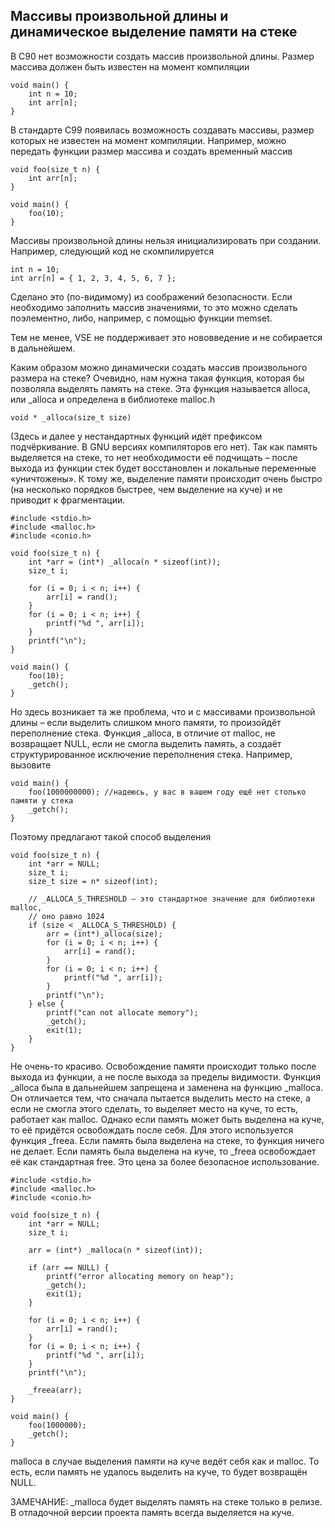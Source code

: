 ## Массивы произвольной длины и динамическое выделение памяти на стеке

В С90 нет возможности создать массив произвольной длины. Размер массива должен быть известен на момент компиляции

```
void main() {
	int n = 10;
	int arr[n];
}
```

В стандарте С99 появилась возможность создавать массивы, размер которых не известен на момент компиляции. Например, можно передать функции размер массива и создать временный массив

```
void foo(size_t n) {
	int arr[n];
}

void main() {
	foo(10);
}
```

Массивы произвольной длины нельзя инициализировать при создании. Например, следующий код не скомпилируется

```
int n = 10;
int arr[n] = { 1, 2, 3, 4, 5, 6, 7 };
```

Сделано это (по-видимому) из соображений безопасности. Если необходимо заполнить массив значениями, то это можно сделать поэлементно, либо, например, с помощью функции memset.

Тем не менее, VSE не поддерживает это нововведение и не собирается в дальнейшем.

Каким образом можно динамически создать массив произвольного размера на стеке? Очевидно, нам нужна такая функция, которая бы позволяла выделять память на стеке. Эта функция называется alloca, или _alloca и определена в библиотеке malloc.h

```
void * _alloca(size_t size)
```

(Здесь и далее у нестандартных функций идёт префиксом подчёркивание. В GNU версиях компиляторов его нет). Так как память выделяется на стеке, то нет необходимости её подчищать – после выхода из функции стек будет восстановлен и локальные переменные «уничтожены». К тому же, выделение памяти происходит очень быстро (на несколько порядков быстрее, чем выделение на куче) и не приводит к фрагментации.

```
#include <stdio.h>
#include <malloc.h>
#include <conio.h>

void foo(size_t n) {
	int *arr = (int*) _alloca(n * sizeof(int));
	size_t i;

	for (i = 0; i < n; i++) {
		arr[i] = rand();
	}
	for (i = 0; i < n; i++) {
		printf("%d ", arr[i]);
	}
	printf("\n");
}

void main() {
	foo(10);
	_getch();
}
```

Но здесь возникает та же проблема, что и с массивами произвольной длины – если выделить слишком много памяти, то произойдёт переполнение стека.  Функция _alloca, в отличие от 
malloc, не возвращает NULL, если не смогла выделить память, а создаёт структурированное исключение переполнения стека. Например, вызовите

```
void main() {
	foo(1000000000); //надеюсь, у вас в вашем году ещё нет столько памяти у стека
	_getch();
}
```

Поэтому предлагают такой способ выделения

```
void foo(size_t n) {
	int *arr = NULL; 
	size_t i;
	size_t size = n* sizeof(int);

	// _ALLOCA_S_THRESHOLD – это стандартное значение для библиотеки malloc,
	// оно равно 1024
	if (size < _ALLOCA_S_THRESHOLD) { 
		arr = (int*)_alloca(size);
		for (i = 0; i < n; i++) {
			arr[i] = rand();
		}
		for (i = 0; i < n; i++) {
			printf("%d ", arr[i]);
		}
		printf("\n");
	} else {
		printf("can not allocate memory");
		_getch();
		exit(1);
	}
}
```

Не очень-то красиво. Освобождение памяти происходит только после выхода из функции, а не после выхода за пределы видимости. Функция _alloca была в дальнейшем запрещена и заменена 
на функцию _malloca. Он отличается тем, что сначала пытается выделить место на стеке, а если не смогла этого сделать, то выделяет место на куче, то есть, работает как malloc. 
Однако если память может быть выделена на куче, то её придётся освобождать после себя. Для этого используется функция _freea. Если память была выделена на стеке, то функция 
ничего не делает. Если память была выделена на куче, то _freea освобождает её как стандартная free. Это цена за более безопасное использование.

```
#include <stdio.h>
#include <malloc.h>
#include <conio.h>

void foo(size_t n) {
	int *arr = NULL; 
	size_t i;
	
	arr = (int*) _malloca(n * sizeof(int));
	
	if (arr == NULL) {
		printf("error allocating memory on heap");
		_getch();
		exit(1);
	}
	
	for (i = 0; i < n; i++) {
		arr[i] = rand();
	}
	for (i = 0; i < n; i++) {
		printf("%d ", arr[i]);
	}
	printf("\n");

	_freea(arr);
}

void main() {
	foo(1000000);
	_getch();
}
```

malloca в случае выделения памяти на куче ведёт себя как и malloc. То есть, если память не удалось выделить на куче, то будет возвращён NULL.

ЗАМЕЧАНИЕ: _malloca будет выделять память на стеке только в релизе. В отладочной версии проекта память всегда выделяется на куче.


